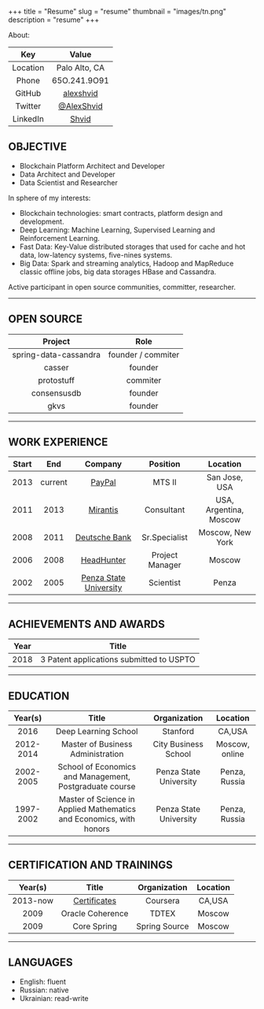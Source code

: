 +++
title = "Resume"
slug = "resume"
thumbnail = "images/tn.png"
description = "resume"
+++

About:

| Key   | Value  |
| :----:  | :------------: |
|  Location   | Palo Alto, CA |
|  Phone   | 65O.241.9O91 |
|  GitHub   | [alexshvid](https://github.com/alexshvid) |
|  Twitter   | [@AlexShvid](https://twitter.com/AlexShvid) |
|  LinkedIn   | [Shvid](https://www.linkedin.com/in/shvid/) |

## OBJECTIVE

* Blockchain Platform Architect and Developer
* Data Architect and Developer
* Data Scientist and Researcher


In sphere of my interests:

+ Blockchain technologies: smart contracts, platform design and development.
+ Deep Learning: Machine Learning, Supervised Learning and Reinforcement Learning.
+ Fast Data: Key-Value distributed storages that used for cache and hot data, low-latency systems, five-nines systems.
+ Big Data: Spark and streaming analytics, Hadoop and MapReduce classic offline jobs, big data storages HBase and Cassandra.


Active participant in open source communities, committer, researcher.

---------------------------

## OPEN SOURCE

| Project                 | Role               |   
| :---------------------: | :----------------: |
| spring-data-cassandra   | founder / commiter |       
| casser                  | founder            |
| protostuff              | commiter           |
| consensusdb             | founder            |
| gkvs                    | founder            |

---------------------------

## WORK EXPERIENCE

| Start   | End     | Company        | Position  | Location   |
| :----:  | :-----: | :------------: | :-------: | :----------:|
|  2013   | current |    [PayPal](https://www.paypal.com)      | MTS II    | San Jose, USA |
|  2011   | 2013    |   [Mirantis](http://mirantis.com)     | Consultant | USA, Argentina, Moscow  |
|  2008   | 2011  |     [Deutsche Bank](https://db.com)  | Sr.Specialist |  Moscow, New York |
|  2006   | 2008  |  [HeadHunter](https://hh.ru)      |  Project Manager | Moscow |
|  2002   | 2005  | [Penza State University](https://en.wikipedia.org/wiki/Penza_State_University) | Scientist | Penza |
---------------------------

## ACHIEVEMENTS AND AWARDS

| Year   | Title  |
| :----:  | :------------: |
|  2018   | 3 Patent applications submitted to USPTO |

---------------------------

## EDUCATION

| Year(s)     | Title                         | Organization  | Location  |
| :---------: | :---------------------------: | :-----------: | :-------: |
| 2016        | Deep Learning School          | Stanford      | CA,USA    |
| 2012-2014   | Master of Business Administration | City Business School | Moscow, online |
| 2002-2005   | School of Economics and Management, Postgraduate course | Penza State University | Penza, Russia |
| 1997-2002   | Master of Science in Applied Mathematics and Economics, with honors | Penza State University | Penza, Russia |

---------------------------

## CERTIFICATION AND TRAININGS

| Year(s)     | Title                         | Organization  | Location  |
| :---------: | :---------------------------: | :-----------: | :-------: |
| 2013-now    | [Certificates](https://www.coursera.org/user/31898fcfbc971277ff1bf1ffea5bb619)  | Coursera   | CA,USA    |
| 2009 | Oracle Coherence | TDTEX | Moscow
| 2009 | Core Spring | Spring Source | Moscow

---------------------------

## LANGUAGES

* English: fluent
* Russian: native
* Ukrainian: read-write
